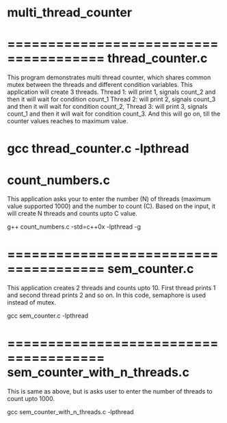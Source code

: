 # multi_thread_counter
======================================
thread_counter.c
======================================
This program demonstrates multi thread counter, which shares common mutex between the threads and different condition variables.
This application will create 3 threads. 
Thread 1: will print 1, signals count_2 and then it will wait for condition count_1 
Thread 2: will print 2, signals count_3 and then it will wait for condition count_2,
Thread 3: will print 3, signals count_1 and then it will wait for condition count_3.
And this will go on, till the counter values reaches to maximum value.

gcc thread_counter.c -lpthread
======================================
count_numbers.c
======================================
This application asks your to enter the number (N) of threads (maximum value supported 1000) and the number to count (C).
Based on the input, it will create N threads and counts upto C value.

g++ count_numbers.c -std=c++0x -lpthread -g

======================================
sem_counter.c
======================================
This application creates 2 threads and counts upto 10. 
First thread prints 1 and second thread prints 2 and so on.
In this code, semaphore is used instead of mutex.

gcc sem_counter.c -lpthread

======================================
sem_counter_with_n_threads.c
======================================
This is same as above, but is asks user to enter the number of threads to count upto 1000.

gcc sem_counter_with_n_threads.c -lpthread
